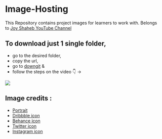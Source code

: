 # Image-Hosting

This Repository contains project images for learners to work with.
Belongs to [Joy Shaheb YouTube Channel](https://www.youtube.com/c/JoyShaheb)

## To download just 1 single folder,

- go to the desired folder,
- copy the url,
- go to [downgit](https://minhaskamal.github.io/DownGit/#/home) &
- follow the steps on the video 👇 ->

![](https://cloud.githubusercontent.com/assets/5456665/17822364/940bded8-6678-11e6-9603-b84d75bccec1.gif)
## Image credits : 

   * [Portrait](https://www.pexels.com/photo/woman-wearing-brown-bucket-cap-732425/)
   * [Dribbble icon](https://www.flaticon.com/free-icon/dribbble-logo_87400)
   * [Behance icon](https://www.flaticon.com/free-icon/behance_254383)
   * [Twitter icon](https://www.flaticon.com/free-icon/twitter-sign_25347)
   * [Instagram icon](https://www.flaticon.com/free-icon/instagram_1384031)
